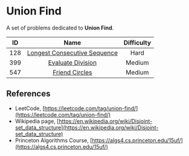 # Union Find

A set of problems dedicated to **Union Find**.

|  ID   |                                            Name                                             | Difficulty |
| :---: | :-----------------------------------------------------------------------------------------: | :--------: |
|  128  | [Longest Consecutive Sequence](https://leetcode.com/problems/longest-consecutive-sequence/) |    Hard    |
|  399  |            [Evaluate Division](https://leetcode.com/problems/evaluate-division/)            |   Medium   |
|  547  |               [Friend Circles](https://leetcode.com/problems/friend-circles/)               |   Medium   |

## References

* LeetCode, [https://leetcode.com/tag/union-find/](https://leetcode.com/tag/union-find/)
* Wikipedia page, [https://en.wikipedia.org/wiki/Disjoint-set_data_structure](https://en.wikipedia.org/wiki/Disjoint-set_data_structure)
* Princeton Algorithms Course, [https://algs4.cs.princeton.edu/15uf/](https://algs4.cs.princeton.edu/15uf/)
